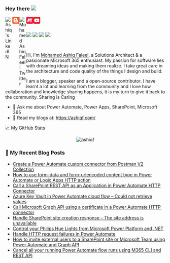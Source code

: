 ### Hey there <img src="https://media.giphy.com/media/hvRJCLFzcasrR4ia7z/giphy.gif" width="25px">
<a href="https://www.linkedin.com/in/ashiqf/">
  <img align="left" alt="Ashiq's LinkedIN" width="22px" src="https://raw.githubusercontent.com/peterthehan/peterthehan/master/assets/linkedin.svg" />
</a>
<a href="https://ashiqf.com">
  <img align="left" alt="Mohamed Ashiq Faleel | Blog" width="22px" src="https://github.com/edent/SuperTinyIcons/blob/master/images/svg/blogger.svg" />
</a>
<a href="https://twitter.com/AshiqfFaleel">
  <img align="left" alt="Mohamed Ashiq Faleel | Twitter" width="22px" src="https://raw.githubusercontent.com/peterthehan/peterthehan/master/assets/twitter.svg" />
</a>
<a href="https://www.meetup.com/cloudjourneyusergroup">
  <img align="left" alt="Cloud Journey User Group" width="22px" src="https://github.com/edent/SuperTinyIcons/blob/master/images/svg/meetup.svg" />
</a>
<a href="https://www.youtube.com/channel/UC8jaFS5wRoWiJovftvBXcQw">
  <img align="left" alt="Mohamed Ashiq Faleel Youtube Channel" width="22px" src="https://github.com/edent/SuperTinyIcons/blob/master/images/svg/youtube.svg" />
</a><br /><br />

![](https://img.shields.io/badge/Microsoft-MVP-blue)
![](https://img.shields.io/badge/Microsoft-MCT-red)
![](https://img.shields.io/badge/Microsoft%20365-Consultant-D03902)
![](https://img.shields.io/badge/Power%20Platform-Consultant-702670)


<br />

Hi, I'm [Mohamed Ashiq Faleel](https://ashiqf.com/), a Solutions Architect & a passionate Microsoft 365 enthusiast. My passion for software lies with dreaming ideas and making them realize. I take great care in the architecture and code quality of the things I design and build.

I am a blogger, speaker and a open-source contributor. I have learnt a lot and learning from the community and I love how collaboration and knowledge sharing happens, it is my turn to give it back to the community. Sharing is Caring
- 💬 Ask me about Power Automate, Power Apps, SharePoint, Microsoft 365
- 📰 Read my blogs at: https://ashiqf.com/

📈 My GitHub Stats

<p align="center"> <img src="https://github-readme-stats.vercel.app/api?username=ashiqf&show_icons=true&theme=gotham" alt="ashiqf" />
  
### 📙 My Recent Blog Posts
<!--START_SECTION:feed-->
* [Create a Power Automate custom connector from Postman V2 Collection](https:&#x2F;&#x2F;ashiqf.com&#x2F;2021&#x2F;07&#x2F;29&#x2F;create-a-power-automate-custom-connector-from-postman-v2-collection&#x2F;)
* [How to use form-data and form-urlencoded content type in Power Automate or Logic Apps HTTP action](https:&#x2F;&#x2F;ashiqf.com&#x2F;2021&#x2F;07&#x2F;25&#x2F;how-to-use-form-data-and-form-urlencoded-content-type-in-power-automate-or-logic-apps-http-action&#x2F;)
* [Call a SharePoint REST API as an Application in Power Automate HTTP Connector](https:&#x2F;&#x2F;ashiqf.com&#x2F;2021&#x2F;07&#x2F;18&#x2F;call-a-sharepoint-rest-api-as-an-application-in-power-automate-http-connector&#x2F;)
* [Azure Key Vault in Power Automate cloud flow – Could not retrieve values](https:&#x2F;&#x2F;ashiqf.com&#x2F;2021&#x2F;07&#x2F;18&#x2F;azure-key-vault-in-power-automate-cloud-flow-could-not-retrieve-values&#x2F;)
* [Call Microsoft Graph API using a certificate in a Power Automate HTTP connector](https:&#x2F;&#x2F;ashiqf.com&#x2F;2021&#x2F;07&#x2F;05&#x2F;call-microsoft-graph-api-using-a-certificate-in-a-power-automate-http-connector&#x2F;)
* [Handle SharePoint site creation response – The site address is unavailable](https:&#x2F;&#x2F;ashiqf.com&#x2F;2021&#x2F;07&#x2F;04&#x2F;handle-sharepoint-site-creation-response-the-site-address-is-unavailable&#x2F;)
* [Control your Philips Hue Lights from Microsoft Power Platform and .NET](https:&#x2F;&#x2F;ashiqf.com&#x2F;2021&#x2F;06&#x2F;25&#x2F;control-your-philips-hue-lights-from-microsoft-power-platform-and-net&#x2F;)
* [Handle HTTP request failures in Power Automate](https:&#x2F;&#x2F;ashiqf.com&#x2F;2021&#x2F;06&#x2F;12&#x2F;handle-http-request-failures-in-power-automate&#x2F;)
* [How to invite external users to a SharePoint site or Microsoft Team using Power Automate and Graph API](https:&#x2F;&#x2F;ashiqf.com&#x2F;2021&#x2F;05&#x2F;26&#x2F;how-to-invite-external-users-to-a-sharepoint-site-or-microsoft-team-using-power-automate-and-graph-api&#x2F;)
* [Cancel all your running Power Automate flow runs using M365 CLI and REST API](https:&#x2F;&#x2F;ashiqf.com&#x2F;2021&#x2F;05&#x2F;16&#x2F;cancel-all-your-running-power-automate-flow-runs-using-m365-cli-and-rest-api&#x2F;)
<!--END_SECTION:feed-->
